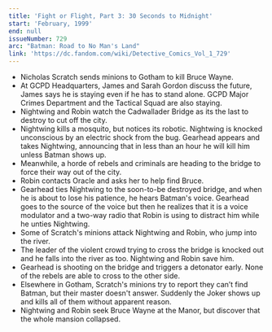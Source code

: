 ```yaml
---
title: 'Fight or Flight, Part 3: 30 Seconds to Midnight'
start: 'February, 1999'
end: null
issueNumber: 729
arc: "Batman: Road to No Man's Land"
link: 'https://dc.fandom.com/wiki/Detective_Comics_Vol_1_729'
---
```


- Nicholas Scratch sends minions to Gotham to kill Bruce Wayne.
- At GCPD Headquarters, James and Sarah Gordon discuss the future, James says he is staying even if he has to stand alone. GCPD Major Crimes Department and the Tactical Squad are also staying.
- Nightwing and Robin watch the Cadwallader Bridge as its the last to destroy to cut off the city.
- Nightwing kills a mosquito, but notices its robotic. Nightwing is knocked unconscious by an electric shock from the bug. Gearhead appears and takes Nightwing, announcing that in less than an hour he will kill him unless Batman shows up.
- Meanwhile, a horde of rebels and criminals are heading to the bridge to force their way out of the city.
- Robin contacts Oracle and asks her to help find Bruce.
- Gearhead ties Nightwing to the soon-to-be destroyed bridge, and when he is about to lose his patience, he hears Batman's voice. Gearhead goes to the source of the voice but then he realizes that it is a voice modulator and a two-way radio that Robin is using to distract him while he unties Nightwing.
- Some of Scratch's minions attack Nightwing and Robin, who jump into the river.
- The leader of the violent crowd trying to cross the bridge is knocked out and he falls into the river as too. Nightwing and Robin save him.
- Gearhead is shooting on the bridge and triggers a detonator early. None of the rebels are able to cross to the other side.
- Elsewhere in Gotham, Scratch's minions try to report they can’t find Batman, but their master doesn't answer. Suddenly the Joker shows up and kills all of them without apparent reason.
- Nightwing and Robin seek Bruce Wayne at the Manor, but discover that the whole mansion collapsed.
